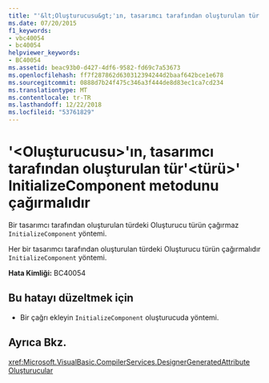 ```yaml
---
title: "'&lt;Oluşturucusu&gt;'ın, tasarımcı tarafından oluşturulan tür'&lt;türü&gt;' InitializeComponent metodunu çağırmalıdır"
ms.date: 07/20/2015
f1_keywords:
- vbc40054
- bc40054
helpviewer_keywords:
- BC40054
ms.assetid: beac93b0-d427-4df6-9582-fd69c7a53673
ms.openlocfilehash: ff7f287862d630312394244d2baaf642bce1e678
ms.sourcegitcommit: 0888d7b24f475c346a3f444de8d83ec1ca7cd234
ms.translationtype: MT
ms.contentlocale: tr-TR
ms.lasthandoff: 12/22/2018
ms.locfileid: "53761829"
---
```

# <a name="ltconstructorgt-in-designer-generated-type-lttypegt-should-call-initializecomponent-method"></a>'&lt;Oluşturucusu&gt;'ın, tasarımcı tarafından oluşturulan tür'&lt;türü&gt;' InitializeComponent metodunu çağırmalıdır
Bir tasarımcı tarafından oluşturulan türdeki Oluşturucu türün çağırmaz `InitializeComponent` yöntemi.  
  
 Her bir tasarımcı tarafından oluşturulan türdeki Oluşturucu türün çağırmalıdır `InitializeComponent` yöntemi.  
  
 **Hata Kimliği:** BC40054  
  
## <a name="to-correct-this-error"></a>Bu hatayı düzeltmek için  
  
-   Bir çağrı ekleyin `InitializeComponent` oluşturucuda yöntemi.  
  
## <a name="see-also"></a>Ayrıca Bkz.  
 <xref:Microsoft.VisualBasic.CompilerServices.DesignerGeneratedAttribute>  
 [Oluşturucular](~/docs/visual-basic/programming-guide/concepts/object-oriented-programming.md#constructors)
